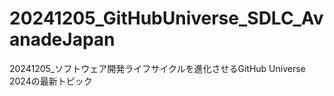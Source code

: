 # 20241205_GitHubUniverse_SDLC_AvanadeJapan
20241205_ソフトウェア開発ライフサイクルを進化させるGitHub Universe 2024の最新トピック
